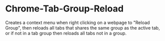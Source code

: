 # Chrome-Tab-Group-Reload
Creates a context menu when right clicking on a webpage to "Reload Group", then reloads all tabs that shares the same group as the active tab, or if not in a tab group then reloads all tabs not in a group.
